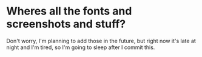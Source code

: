 # Wheres all the fonts and screenshots and stuff?
Don't worry, I'm planning to add those in the future, but right now it's late at night and I'm tired, so I'm going to sleep after I commit this.

